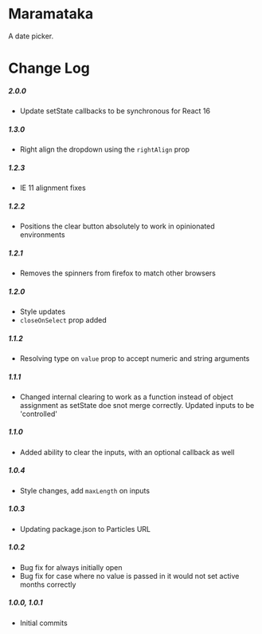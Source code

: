 # Maramataka

A date picker.

# Change Log

##### 2.0.0
- Update setState callbacks to be synchronous for React 16

##### 1.3.0
- Right align the dropdown using the `rightAlign` prop

##### 1.2.3
- IE 11 alignment fixes

##### 1.2.2
- Positions the clear button absolutely to work in opinionated environments

##### 1.2.1
- Removes the spinners from firefox to match other browsers

##### 1.2.0
- Style updates
- `closeOnSelect` prop added

##### 1.1.2
- Resolving type on `value` prop to accept numeric and string arguments

##### 1.1.1
- Changed internal clearing to work as a function instead of object assignment as setState doe snot merge correctly. Updated inputs to be 'controlled'

##### 1.1.0
- Added ability to clear the inputs, with an optional callback as well

##### 1.0.4
- Style changes, add `maxLength` on inputs

##### 1.0.3
- Updating package.json to Particles URL

##### 1.0.2
- Bug fix for always initially open
- Bug fix for case where no value is passed in it would not set active months correctly

##### 1.0.0, 1.0.1
- Initial commits
